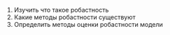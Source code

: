 1. Изучить что такое робастность
2. Какие методы робастности существуют
3. Определить методы оценки робастности модели